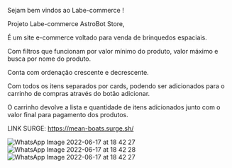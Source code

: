Sejam bem vindos ao Labe-commerce !

Projeto Labe-commerce AstroBot Store,


É um site e-commerce voltado para venda de brinquedos espaciais. 

Com filtros que funcionam por valor mínimo do produto, valor máximo e busca por nome do produto.

Conta com ordenação crescente e decrescente.

Com todos os itens separados por cards, podendo ser adicionados para o carrinho de compras através do botão adicionar.

O carrinho devolve a lista e quantidade de itens adicionados junto com o valor final para pagamento dos produtos.

LINK SURGE:
https://mean-boats.surge.sh/




![WhatsApp Image 2022-06-17 at 18 42 27](https://user-images.githubusercontent.com/93271677/174404863-397c5ba4-e28e-426a-9bdb-1e2ad5911e93.jpeg)
![WhatsApp Image 2022-06-17 at 18 42 28](https://user-images.githubusercontent.com/93271677/174404904-2e37e139-4f6d-4398-ab35-5150a2d935cc.jpeg)
![WhatsApp Image 2022-06-17 at 18 42 27](https://user-images.githubusercontent.com/93271677/174404926-138eeb59-4347-48f2-afa6-1ce5143d2670.jpeg)
